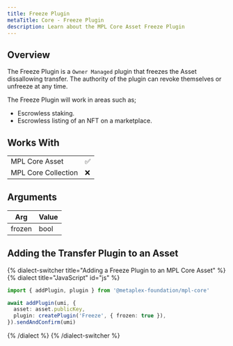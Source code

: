 ```yaml
---
title: Freeze Plugin
metaTitle: Core - Freeze Plugin
description: Learn about the MPL Core Asset Freeze Plugin
---
```


## Overview

The Freeze Plugin is a `Owner Managed` plugin that freezes the Asset dissallowing transfer. The authority of the plugin can revoke themselves or unfreeze at any time.

The Freeze Plugin will work in areas such as;

- Escrowless staking.
- Escrowless listing of an NFT on a marketplace.

## Works With

|                     |     |
| ------------------- | --- |
| MPL Core Asset      | ✅  |
| MPL Core Collection | ❌  |

## Arguments

| Arg    | Value |
| ------ | ----- |
| frozen | bool  |

## Adding the Transfer Plugin to an Asset

{% dialect-switcher title="Adding a Freeze Plugin to an MPL Core Asset" %}
{% dialect title="JavaScript" id="js" %}

```ts
import { addPlugin, plugin } from '@metaplex-foundation/mpl-core'

await addPlugin(umi, {
  asset: asset.publicKey,
  plugin: createPlugin('Freeze', { frozen: true }),
}).sendAndConfirm(umi)
```

{% /dialect %}
{% /dialect-switcher %}
